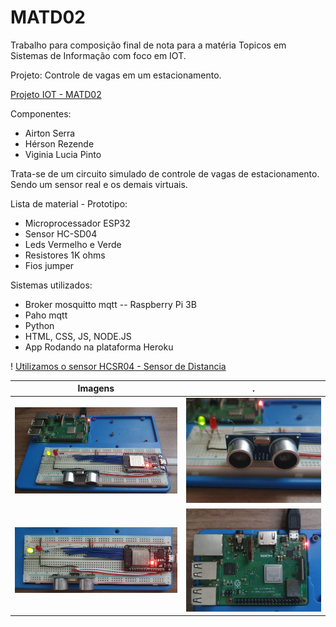 # MATD02

Trabalho para composição final de nota para a matéria Topicos em Sistemas de Informação
com foco em IOT.

Projeto: Controle de vagas em um estacionamento.

[Projeto IOT - MATD02](https://tinyurl.com/MATD02)

Componentes:
* Airton Serra
* Hérson Rezende
* Viginia Lucia Pinto

Trata-se de um circuito simulado de controle de vagas de estacionamento.
Sendo um sensor real e os demais virtuais.

Lista de material  - Prototipo:
* Microprocessador ESP32
* Sensor HC-SD04
* Leds Vermelho e Verde
* Resistores 1K ohms
* Fios jumper

Sistemas utilizados:
* Broker mosquitto mqtt  -- Raspberry Pi 3B
* Paho mqtt 
* Python
* HTML, CSS, JS, NODE.JS
* App Rodando na plataforma Heroku

! [Utilizamos o sensor HCSR04 - Sensor de Distancia](https://i1.wp.com/randomnerdtutorials.com/wp-content/uploads/2021/06/how-ultrasonic-sensor-works-01.png?w=750&quality=100&strip=all&ssl=1)

Imagens   | .
--------- | ------
![Circuito](midia/circuit.png) |![Sensor](midia/sensor.png)
![Processador](midia/processor.png) |![RPBy3 - Server](midia/rpby3.png)
